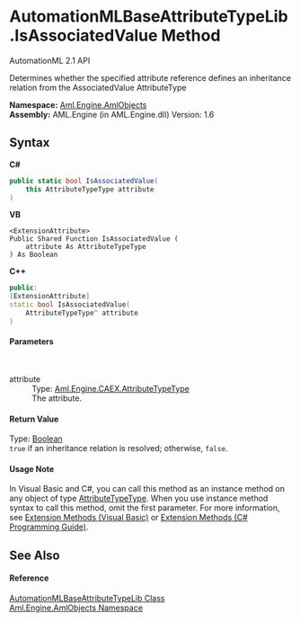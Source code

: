 # AutomationMLBaseAttributeTypeLib.IsAssociatedValue Method 
AutomationML 2.1 API 

Determines whether the specified attribute reference defines an inheritance relation from the AssociatedValue AttributeType

**Namespace:**&nbsp;<a href="N_Aml_Engine_AmlObjects">Aml.Engine.AmlObjects</a><br />**Assembly:**&nbsp;AML.Engine (in AML.Engine.dll) Version: 1.6

## Syntax

**C#**<br />
``` C#
public static bool IsAssociatedValue(
	this AttributeTypeType attribute
)
```

**VB**<br />
``` VB
<ExtensionAttribute>
Public Shared Function IsAssociatedValue ( 
	attribute As AttributeTypeType
) As Boolean
```

**C++**<br />
``` C++
public:
[ExtensionAttribute]
static bool IsAssociatedValue(
	AttributeTypeType^ attribute
)
```


#### Parameters
&nbsp;<dl><dt>attribute</dt><dd>Type: <a href="T_Aml_Engine_CAEX_AttributeTypeType">Aml.Engine.CAEX.AttributeTypeType</a><br />The attribute.</dd></dl>

#### Return Value
Type: <a href="https://docs.microsoft.com/dotnet/api/system.boolean" target="_parent" rel="noopener noreferrer">Boolean</a><br />`true` if an inheritance relation is resolved; otherwise, `false`.

#### Usage Note
In Visual Basic and C#, you can call this method as an instance method on any object of type <a href="T_Aml_Engine_CAEX_AttributeTypeType">AttributeTypeType</a>. When you use instance method syntax to call this method, omit the first parameter. For more information, see <a href="https://docs.microsoft.com/dotnet/visual-basic/programming-guide/language-features/procedures/extension-methods" target="_blank" rel="noopener noreferrer">Extension Methods (Visual Basic)</a> or <a href="https://docs.microsoft.com/dotnet/csharp/programming-guide/classes-and-structs/extension-methods" target="_blank" rel="noopener noreferrer">Extension Methods (C# Programming Guide)</a>.

## See Also


#### Reference
<a href="T_Aml_Engine_AmlObjects_AutomationMLBaseAttributeTypeLib">AutomationMLBaseAttributeTypeLib Class</a><br /><a href="N_Aml_Engine_AmlObjects">Aml.Engine.AmlObjects Namespace</a><br />